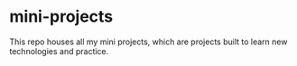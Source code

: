 # mini-projects
This repo houses all my mini projects, which are projects built to learn new technologies and practice.
